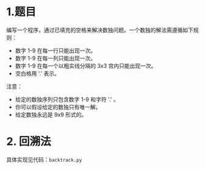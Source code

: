 # 1.题目
编写一个程序，通过已填充的空格来解决数独问题。一个数独的解法需遵循如下规则：
* 数字 1-9 在每一行只能出现一次。
* 数字 1-9 在每一列只能出现一次。
* 数字 1-9 在每一个以粗实线分隔的 3x3 宫内只能出现一次。
* 空白格用 '.' 表示。

注意：
* 给定的数独序列只包含数字 1-9 和字符 '.' 。
* 你可以假设给定的数独只有唯一解。
* 给定数独永远是 9x9 形式的。

# 2. 回溯法
具体实现见代码：`backtrack.py`
